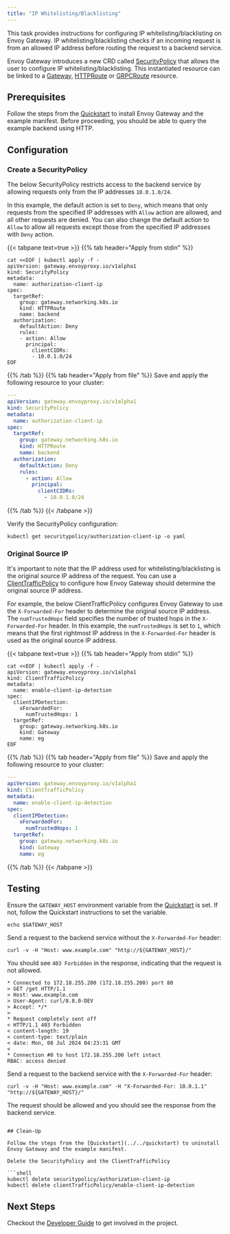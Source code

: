```yaml
---
title: "IP Whitelisting/Blacklisting"
---
```


This task provides instructions for configuring IP whitelisting/blacklisting on Envoy Gateway. IP whitelisting/blacklisting
checks if an incoming request is from an allowed IP address before routing the request to a backend service.

Envoy Gateway introduces a new CRD called [SecurityPolicy][SecurityPolicy] that allows the user to configure IP whitelisting/blacklisting.
This instantiated resource can be linked to a [Gateway][Gateway], [HTTPRoute][HTTPRoute] or [GRPCRoute][GRPCRoute] resource.

## Prerequisites

Follow the steps from the [Quickstart](../../quickstart) to install Envoy Gateway and the example manifest.
Before proceeding, you should be able to query the example backend using HTTP.

## Configuration

### Create a SecurityPolicy

The below SecurityPolicy restricts access to the backend service by allowing requests only from the IP addresses `10.0.1.0/24`. 

In this example, the default action is set to `Deny`, which means that only requests from the specified IP addresses with `Allow`
action are allowed, and all other requests are denied. You can also change the default action to `Allow` to allow all requests 
except those from the specified IP addresses with `Deny` action.

{{< tabpane text=true >}}
{{% tab header="Apply from stdin" %}}

```shell
cat <<EOF | kubectl apply -f -
apiVersion: gateway.envoyproxy.io/v1alpha1
kind: SecurityPolicy
metadata:
  name: authorization-client-ip
spec:
  targetRef:
    group: gateway.networking.k8s.io
    kind: HTTPRoute
    name: backend
  authorization:
    defaultAction: Deny
    rules:
    - action: Allow
      principal:
        clientCIDRs:
        - 10.0.1.0/24
EOF
```

{{% /tab %}}
{{% tab header="Apply from file" %}}
Save and apply the following resource to your cluster:

```yaml
---
apiVersion: gateway.envoyproxy.io/v1alpha1
kind: SecurityPolicy
metadata:
  name: authorization-client-ip
spec:
  targetRef:
    group: gateway.networking.k8s.io
    kind: HTTPRoute
    name: backend
  authorization:
    defaultAction: Deny
    rules:
      - action: Allow
        principal:
          clientCIDRs:
            - 10.0.1.0/24
```

{{% /tab %}}
{{< /tabpane >}}

Verify the SecurityPolicy configuration:

```shell
kubectl get securitypolicy/authorization-client-ip -o yaml
```

### Original Source IP

It's important to note that the IP address used for whitelisting/blacklisting is the original source IP address of the request.
You can use a [ClientTrafficPolicy] to configure how Envoy Gateway should determine the original source IP address.

For example, the below ClientTrafficPolicy configures Envoy Gateway to use the `X-Forwarded-For` header to determine the original source IP address.
The `numTrustedHops` field specifies the number of trusted hops in the `X-Forwarded-For` header. In this example, the `numTrustedHops` is set to `1`,
which means that the first rightmost IP address in the `X-Forwarded-For` header is used as the original source IP address.

{{< tabpane text=true >}}
{{% tab header="Apply from stdin" %}}

```shell
cat <<EOF | kubectl apply -f -
apiVersion: gateway.envoyproxy.io/v1alpha1
kind: ClientTrafficPolicy
metadata:
  name: enable-client-ip-detection
spec:
  clientIPDetection:
    xForwardedFor:
      numTrustedHops: 1
  targetRef:
    group: gateway.networking.k8s.io
    kind: Gateway
    name: eg
EOF
```

{{% /tab %}}
{{% tab header="Apply from file" %}}
Save and apply the following resource to your cluster:

```yaml
---
apiVersion: gateway.envoyproxy.io/v1alpha1
kind: ClientTrafficPolicy
metadata:
  name: enable-client-ip-detection
spec:
  clientIPDetection:
    xForwardedFor:
      numTrustedHops: 1
  targetRef:
    group: gateway.networking.k8s.io
    kind: Gateway
    name: eg
```

{{% /tab %}}
{{< /tabpane >}}


## Testing

Ensure the `GATEWAY_HOST` environment variable from the [Quickstart](../../quickstart) is set. If not, follow the
Quickstart instructions to set the variable.

```shell
echo $GATEWAY_HOST
```

Send a request to the backend service without the `X-Forwarded-For` header:

```shell
curl -v -H "Host: www.example.com" "http://${GATEWAY_HOST}/"
```

You should see `403 Forbidden` in the response, indicating that the request is not allowed.

```shell
* Connected to 172.18.255.200 (172.18.255.200) port 80
> GET /get HTTP/1.1
> Host: www.example.com
> User-Agent: curl/8.8.0-DEV
> Accept: */*
> 
* Request completely sent off
< HTTP/1.1 403 Forbidden
< content-length: 19
< content-type: text/plain
< date: Mon, 08 Jul 2024 04:23:31 GMT
< 
* Connection #0 to host 172.18.255.200 left intact
RBAC: access denied
```

Send a request to the backend service with the `X-Forwarded-For` header:

```shell
curl -v -H "Host: www.example.com" -H "X-Forwarded-For: 10.0.1.1" "http://${GATEWAY_HOST}/"
```

The request should be allowed and you should see the response from the backend service.

```shell

## Clean-Up

Follow the steps from the [Quickstart](../../quickstart) to uninstall Envoy Gateway and the example manifest.

Delete the SecurityPolicy and the ClientTrafficPolicy

```shell
kubectl delete securitypolicy/authorization-client-ip
kubectl delete clientTrafficPolicy/enable-client-ip-detection
```

## Next Steps

Checkout the [Developer Guide](../../../contributions/develop) to get involved in the project.

[SecurityPolicy]: ../../../contributions/design/security-policy
[ClientTrafficPolicy]: ../../../api/extension_types#clienttrafficpolicy
[Gateway]: https://gateway-api.sigs.k8s.io/api-types/gateway
[HTTPRoute]: https://gateway-api.sigs.k8s.io/api-types/httproute
[GRPCRoute]: https://gateway-api.sigs.k8s.io/api-types/grpcroute
